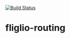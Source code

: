 [![Build Status](https://drone.io/github.com/philipwhitt/fliglio-routing/status.png)](https://drone.io/github.com/philipwhitt/fliglio-routing/latest)

fliglio-routing
===============
